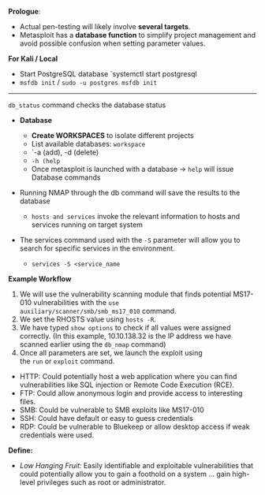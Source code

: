 
**Prologue**:
- Actual pen-testing will likely involve **several targets**.
- Metasploit has a **database function** to simplify project management and avoid possible confusion when setting parameter values.


**For Kali / Local**
- Start PostgreSQL database `systemctl start postgresql
- `msfdb init` / `sudo -u postgres msfdb init`
-----------------------

`db_status` command checks the database status
- **Database** 
	- **Create WORKSPACES** to isolate different projects
	- List available databases: `workspace`
	- `-a (add), -d (delete)
	- `-h (help`
	- Once metasploit is launched with a database -> `help` will issue Database commands

- Running NMAP through the db command will save the results to the database
	- `hosts and services` invoke the relevant information to hosts and services running on target system
- The services command used with the `-S` parameter will allow you to search for specific services in the environment.
	- `services -S <service_name`



**Example Workflow**
1. We will use the vulnerability scanning module that finds potential MS17-010 vulnerabilities with the `use auxiliary/scanner/smb/smb_ms17_010` command.
2. We set the RHOSTS value using `hosts -R`.
3. We have typed `show options` to check if all values were assigned correctly. (In this example, 10.10.138.32 is the IP address we have scanned earlier using the `db_nmap` command)
4. Once all parameters are set, we launch the exploit using the `run` or `exploit` command.


- HTTP: Could potentially host a web application where you can find vulnerabilities like SQL injection or Remote Code Execution (RCE).
- FTP: Could allow anonymous login and provide access to interesting files.
- SMB: Could be vulnerable to SMB exploits like MS17-010
- SSH: Could have default or easy to guess credentials
- RDP: Could be vulnerable to Bluekeep or allow desktop access if weak credentials were used.


**Define:**
- *Low Hanging Fruit:* Easily identifiable and exploitable vulnerabilities that could potentially allow you to gain a foothold on a system ... gain high-level privileges such as root or administrator.